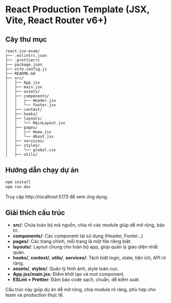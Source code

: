 # React Production Template (JSX, Vite, React Router v6+)

## Cây thư mục

```
react-jsx-exam/
├── .eslintrc.json
├── .prettierrc
├── package.json
├── vite.config.js
├── README.md
├── src/
│   ├── App.jsx
│   ├── main.jsx
│   ├── assets/
│   ├── components/
│   │   ├── Header.jsx
│   │   └── Footer.jsx
│   ├── context/
│   ├── hooks/
│   ├── layouts/
│   │   └── MainLayout.jsx
│   ├── pages/
│   │   ├── Home.jsx
│   │   └── About.jsx
│   ├── services/
│   ├── styles/
│   │   └── global.css
│   ├── utils/
```

## Hướng dẫn chạy dự án

```bash
npm install
npm run dev
```

Truy cập http://localhost:5173 để xem ứng dụng.

## Giải thích cấu trúc
- **src/**: Chứa toàn bộ mã nguồn, chia rõ các module giúp dễ mở rộng, bảo trì.
- **components/**: Các component tái sử dụng (Header, Footer...)
- **pages/**: Các trang chính, mỗi trang là một file riêng biệt.
- **layouts/**: Layout chung cho toàn bộ app, giúp quản lý giao diện nhất quán.
- **hooks/**, **context/**, **utils/**, **services/**: Tách biệt logic, state, tiện ích, API rõ ràng.
- **assets/**, **styles/**: Quản lý hình ảnh, style toàn cục.
- **App.jsx/main.jsx**: Điểm khởi tạo và root component.
- **ESLint + Prettier**: Đảm bảo code sạch, chuẩn, dễ kiểm soát.

Cấu trúc này giúp dự án dễ mở rộng, chia module rõ ràng, phù hợp cho team và production thực tế.
